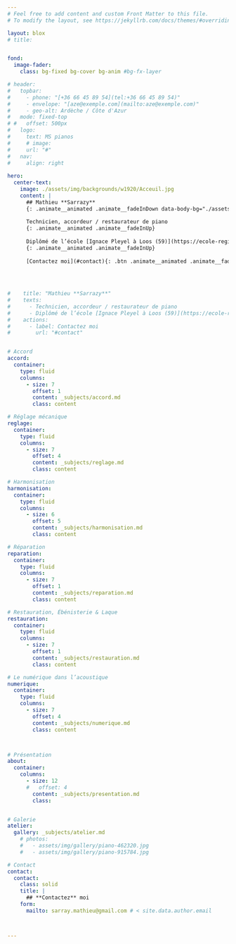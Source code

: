 ```yaml
---
# Feel free to add content and custom Front Matter to this file.
# To modify the layout, see https://jekyllrb.com/docs/themes/#overriding-theme-defaults

layout: blox
# title: 


fond:
  image-fader:
    class: bg-fixed bg-cover bg-anim #bg-fx-layer

# header:
#   topbar:
#     - phone: "[+36 66 45 89 54](tel:+36 66 45 89 54)"
#     - envelope: "[aze@exemple.com](mailto:aze@exemple.com)"
#     - geo-alt: Ardèche / Côte d'Azur
#   mode: fixed-top
# #   offset: 500px
#   logo:
#     text: MS pianos
#     # image: 
#     url: "#"
#   nav:
#     align: right
  
hero:
  center-text:
    image: ./assets/img/backgrounds/w1920/Acceuil.jpg
    content: |
      ## Mathieu **Sarrazy**
      {: .animate__animated .animate__fadeInDown data-body-bg="./assets/img/backgrounds/w1920/Acceuil.jpg" }
      
      Technicien, accordeur / restaurateur de piano
      {: .animate__animated .animate__fadeInUp}
      
      Diplômé de l’école [Ignace Pleyel à Loos (59)](https://ecole-regionale-deficients-visuels.enthdf.fr/metier-dart-accordeur-de-piano/)
      {: .animate__animated .animate__fadeInUp}
      
      [Contactez moi](#contact){: .btn .animate__animated .animate__fadeInUp .scrollto}

        
        
        
#    title: "Mathieu **Sarrazy**"
#    texts:
#      - Technicien, accordeur / restaurateur de piano
#      - Diplômé de l’école [Ignace Pleyel à Loos (59)](https://ecole-regionale-deficients-visuels.enthdf.fr/metier-dart-accordeur-de-piano/)
#    actions:
#      - label: Contactez moi
#        url: "#contact"  


# Accord
accord:
  container:
    type: fluid
    columns:
      - size: 7
        offset: 1
        content: _subjects/accord.md
        class: content

# Réglage mécanique
reglage:
  container:
    type: fluid
    columns:
      - size: 7
        offset: 4
        content: _subjects/reglage.md
        class: content

# Harmonisation
harmonisation:
  container:
    type: fluid
    columns:
      - size: 6
        offset: 5
        content: _subjects/harmonisation.md
        class: content

# Réparation
reparation:
  container:
    type: fluid
    columns:
      - size: 7
        offset: 1
        content: _subjects/reparation.md
        class: content

# Restauration, Ébénisterie & Laque
restauration:
  container:
    type: fluid
    columns:
      - size: 7
        offset: 1
        content: _subjects/restauration.md
        class: content

# Le numérique dans l’acoustique
numerique:
  container:
    type: fluid
    columns:
      - size: 7
        offset: 4
        content: _subjects/numerique.md
        class: content



# Présentation
about:
  container:
    columns:
      - size: 12
      #   offset: 4
        content: _subjects/presentation.md
        class: 


# Galerie
atelier:
  gallery: _subjects/atelier.md
    # photos:
    #   - assets/img/gallery/piano-462320.jpg
    #   - assets/img/gallery/piano-915784.jpg

# Contact
contact:
  contact:
    class: solid
    title: |
      ## **Contactez** moi
    form:
      mailto: sarray.mathieu@gmail.com # < site.data.author.email



---
```

